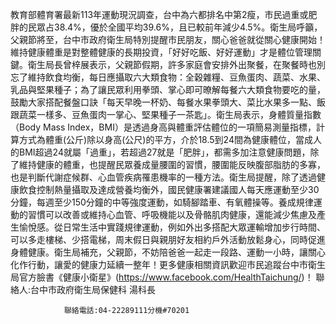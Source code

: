 教育部體育署最新113年運動現況調查，台中為六都排名中第2瘦，市民過重或肥胖的民眾占38.4%，優於全國平均39.6%，且已較前年減少4.5%。衛生局呼籲，父親節將至，台中市政府衛生局特別提醒市民朋友，關心爸爸就從關心健康開始！維持健康體重是對整體健康的長期投資，「好好吃飯、好好運動」才是體位管理關鍵。衛生局長曾梓展表示，父親節假期，許多家庭會安排外出聚餐，在聚餐時也別忘了維持飲食均衡，每日應攝取六大類食物：全穀雜糧、豆魚蛋肉、蔬菜、水果、乳品與堅果種子；為了讓民眾利用拳頭、掌心即可暸解每餐六大類食物要吃的量，鼓勵大家搭配餐盤口訣「每天早晚一杯奶、每餐水果拳頭大、菜比水果多一點、飯跟蔬菜一樣多、豆魚蛋肉一掌心、堅果種子一茶匙」。衛生局表示，身體質量指數（Body Mass Index，BMI）是透過身高與體重評估體位的一項簡易測量指標，計算方式為體重(公斤)除以身高(公尺)的平方，介於18.5到24間為健康體位，當成人的BMI超過24就屬「過重」，若超過27就是「肥胖」，都需多加注意健康問題，除了維持健康的體重，也提醒民眾養成量腰圍的習慣，腰圍能反映腹部脂肪的多寡，也是判斷代謝症候群、心血管疾病罹患機率的一種方法。衛生局提醒，除了透過健康飲食控制熱量攝取及達成營養均衡外，國民健康署建議國人每天應運動至少30分鐘，每週至少150分鐘的中等強度運動，如騎腳踏車、有氧體操等。養成規律運動的習慣可以改善或維持心血管、呼吸機能以及骨骼肌肉健康，還能減少焦慮及產生愉悅感。從日常生活中實踐規律運動，例如外出多搭配大眾運輸增加步行時間、可以多走樓梯、少搭電梯，周末假日與親朋好友相約戶外活動放鬆身心，同時促進身體健康。衛生局補充，父親節，不妨陪爸爸一起走一段路、運動一小時，讓關心化作行動，讓愛的健康力延續一整年！更多健康相關資訊歡迎市民追蹤台中市衛生局官方臉書《健康小衛星》(https://www.facebook.com/HealthTaichung/)！
                聯絡人:台中市政府衛生局保健科 湯科長
            
                聯絡電話:04-22289111分機#70201
            